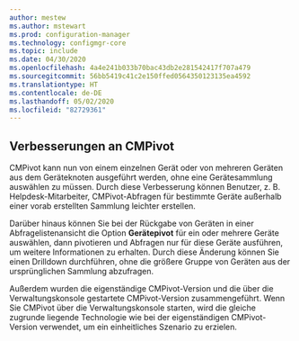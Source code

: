 ```yaml
---
author: mestew
ms.author: mstewart
ms.prod: configuration-manager
ms.technology: configmgr-core
ms.topic: include
ms.date: 04/30/2020
ms.openlocfilehash: 4a4e241b033b70bac43db2e281542417f707a479
ms.sourcegitcommit: 56bb5419c41c2e150ffed0564350123135ea4592
ms.translationtype: HT
ms.contentlocale: de-DE
ms.lasthandoff: 05/02/2020
ms.locfileid: "82729361"
---
```

## <a name="improvements-to-cmpivot"></a>Verbesserungen an CMPivot

<!--6518631-->

CMPivot kann nun von einem einzelnen Gerät oder von mehreren Geräten aus dem Geräteknoten ausgeführt werden, ohne eine Gerätesammlung auswählen zu müssen. Durch diese Verbesserung können Benutzer, z. B. Helpdesk-Mitarbeiter, CMPivot-Abfragen für bestimmte Geräte außerhalb einer vorab erstellten Sammlung leichter erstellen.

Darüber hinaus können Sie bei der Rückgabe von Geräten in einer Abfragelistenansicht die Option **Gerätepivot** für ein oder mehrere Geräte auswählen, dann pivotieren und Abfragen nur für diese Geräte ausführen, um weitere Informationen zu erhalten. Durch diese Änderung können Sie einen Drilldown durchführen, ohne die größere Gruppe von Geräten aus der ursprünglichen Sammlung abzufragen.

Außerdem wurden die eigenständige CMPivot-Version und die über die Verwaltungskonsole gestartete CMPivot-Version zusammengeführt. Wenn Sie CMPivot über die Verwaltungskonsole starten, wird die gleiche zugrunde liegende Technologie wie bei der eigenständigen CMPivot-Version verwendet, um ein einheitliches Szenario zu erzielen.
